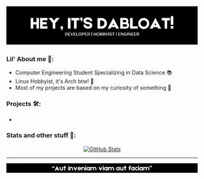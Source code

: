 ![Header](banner.png)
---

### Lil' About me 🌱:
- Computer Engineering Student Specializing in Data Science 📚
- Linux Hobbyist, it's Arch btw! 🐧
- Most of my projects are based on my curiosity of something 🤷


### Projects 🛠️:
-


### Stats and other stuff 📜:
<div align="center">
<td><a href="#--------"><img height="137px" align="center" alt="GitHub Stats" src="https://github-readme-stats.vercel.app/api?username=DaBloat&count_private=true&show_icons=true&border_radius=5&include_all_commits=true&theme=dark"/></a></td>
</div>

---
![Footer](footer.png)
